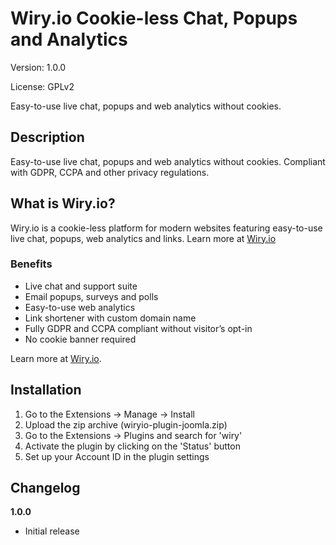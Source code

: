 # Wiry.io Cookie-less Chat, Popups and Analytics

Version: 1.0.0

License: GPLv2

Easy-to-use live chat, popups and web analytics without cookies.

## Description

Easy-to-use live chat, popups and web analytics without cookies. Compliant with GDPR, CCPA and other privacy regulations.

## What is Wiry.io?

Wiry.io is a cookie-less platform for modern websites featuring easy-to-use live chat, popups, web analytics and links. Learn more at [Wiry.io](https://wiry.io/?ref=joomla)

### Benefits

- Live chat and support suite
- Email popups, surveys and polls
- Easy-to-use web analytics
- Link shortener with custom domain name
- Fully GDPR and CCPA compliant without visitor’s opt-in
- No cookie banner required

Learn more at [Wiry.io](https://wiry.io/?ref=joomla).

## Installation

1. Go to the Extensions -> Manage -> Install
2. Upload the zip archive (wiryio-plugin-joomla.zip)
3. Go to the Extensions -> Plugins and search for 'wiry'
4. Activate the plugin by clicking on the 'Status' button
5. Set up your Account ID in the plugin settings

## Changelog

__1.0.0__

- Initial release
